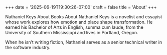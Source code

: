 +++
date = '2025-06-19T19:30:26-07:00'
draft = false
title = 'About'
+++

Nathaniel Keys
About
Books
 About
Nathaniel Keys is a novelist and essayist whose work explores how emotion and place shape transformation. He earned his Bachelor of Arts in English, summa cum laude, from the University of Southern Mississippi and lives in Portland, Oregon. 

When he isn’t writing fiction, Nathaniel serves as a senior technical writer in the software industry.
